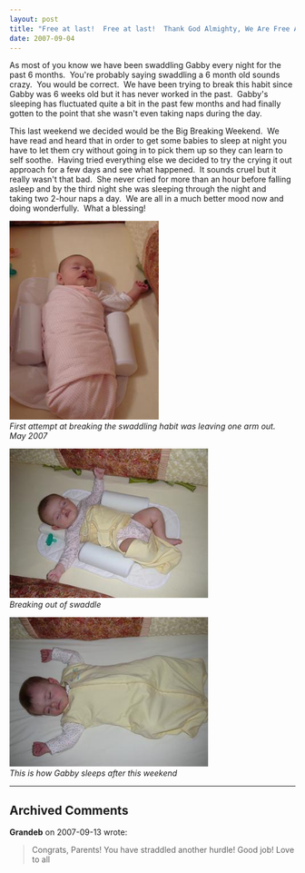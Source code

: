 ```yaml
---
layout: post
title: "Free at last!  Free at last!  Thank God Almighty, We Are Free At Last!"
date: 2007-09-04
---
```


<p>As most of you know we have been swaddling Gabby every night for the past 6 months.  You're probably saying swaddling a 6 month old sounds crazy.  You would be correct.  We have been trying to break this habit since Gabby was 6 weeks old but it has never worked in the past.  Gabby's sleeping has fluctuated quite a bit in the past few months and had finally gotten to the point that she wasn't even taking naps during the day.  </p>
<p>This last weekend we decided would be the Big Breaking Weekend.  We have read and heard that in order to get some babies to sleep at night you have to let them cry without going in to pick them up so they can learn to self soothe.  Having tried everything else we decided to try the crying it out approach for a few days and see what happened.  It sounds cruel but it really wasn't that bad.  She never cried for more than an hour before falling asleep and by the third night she was sleeping through the night and taking two 2-hour naps a day.  We are all in a much better mood now and doing wonderfully.  What a blessing!</p>
<p><img height="350" alt="Semi-Swaddled" src="/assets/images/P1000646 (Custom).JPG " width="263"/><br/>
<em>First attempt at breaking the swaddling habit was leaving one arm out.  May 2007</em></p>
<p><img height="263" alt="Breaking out of swaddle" src="/assets/images/P1000655(Custom).JPG" width="350"/><br/>
<em>Breaking out of swaddle</em></p>
<p><img height="263" alt="This is how Gabby sleeps after this weekend" src="/assets/images/P1010168 (Custom).JPG " width="350"/><br/>
<em>This is how Gabby sleeps after this weekend</em></p>


---

## Archived Comments

**Grandeb** on 2007-09-13 wrote:

> Congrats, Parents!  You have straddled another hurdle!  Good job!  Love to all
